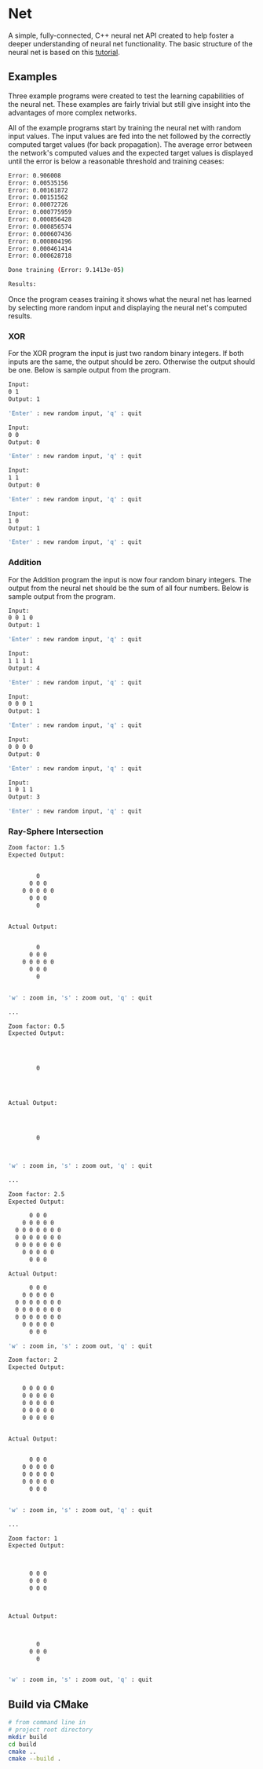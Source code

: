 Net
===

A simple, fully-connected, C++ neural net API created to help foster a deeper understanding of neural net functionality. The basic structure of the neural net is based on this [tutorial](https://vimeo.com/19569529).


Examples
--------

Three example programs were created to test the learning capabilities of the neural net. These examples are fairly trivial but still give insight into the advantages of more complex networks.

All of the example programs start by training the neural net with random input values. The input values are fed into the net followed by the correctly computed target values (for back propagation). The average error between the network's computed values and the expected target values is displayed until the error is below a reasonable threshold and training ceases:

```bash
Error: 0.906008
Error: 0.00535156
Error: 0.00161872
Error: 0.00151562
Error: 0.00072726
Error: 0.000775959
Error: 0.000856428
Error: 0.000856574
Error: 0.000607436
Error: 0.000804196
Error: 0.000461414
Error: 0.000628718

Done training (Error: 9.1413e-05)

Results:
```

Once the program ceases training it shows what the neural net has learned by selecting more random input and displaying the neural net's computed results.


### XOR

For the XOR program the input is just two random binary integers. If both inputs are the same, the output should be zero. Otherwise the output should be one. Below is sample output from the program.

```bash
Input:
0 1
Output: 1

'Enter' : new random input, 'q' : quit

Input:
0 0
Output: 0

'Enter' : new random input, 'q' : quit

Input:
1 1
Output: 0

'Enter' : new random input, 'q' : quit

Input:
1 0
Output: 1

'Enter' : new random input, 'q' : quit
```


### Addition

For the Addition program the input is now four random binary integers. The output from the neural net should be the sum of all four numbers. Below is sample output from the program.

```bash
Input:
0 0 1 0
Output: 1

'Enter' : new random input, 'q' : quit

Input:
1 1 1 1
Output: 4

'Enter' : new random input, 'q' : quit

Input:
0 0 0 1
Output: 1

'Enter' : new random input, 'q' : quit

Input:
0 0 0 0
Output: 0

'Enter' : new random input, 'q' : quit

Input:
1 0 1 1
Output: 3

'Enter' : new random input, 'q' : quit
```


### Ray-Sphere Intersection

```bash
Zoom factor: 1.5
Expected Output:


        0
      0 0 0
    0 0 0 0 0
      0 0 0
        0


Actual Output:


        0
      0 0 0
    0 0 0 0 0
      0 0 0
        0


'w' : zoom in, 's' : zoom out, 'q' : quit

...

Zoom factor: 0.5
Expected Output:




        0




Actual Output:




        0



'w' : zoom in, 's' : zoom out, 'q' : quit

...

Zoom factor: 2.5
Expected Output:

      0 0 0
    0 0 0 0 0
  0 0 0 0 0 0 0
  0 0 0 0 0 0 0
  0 0 0 0 0 0 0
    0 0 0 0 0
      0 0 0

Actual Output:

      0 0 0
    0 0 0 0 0
  0 0 0 0 0 0 0
  0 0 0 0 0 0 0
  0 0 0 0 0 0 0
    0 0 0 0 0
      0 0 0

'w' : zoom in, 's' : zoom out, 'q' : quit
```

```bash
Zoom factor: 2
Expected Output:


    0 0 0 0 0
    0 0 0 0 0
    0 0 0 0 0
    0 0 0 0 0
    0 0 0 0 0


Actual Output:


      0 0 0
    0 0 0 0 0
    0 0 0 0 0
    0 0 0 0 0
      0 0 0


'w' : zoom in, 's' : zoom out, 'q' : quit

...

Zoom factor: 1
Expected Output:



      0 0 0
      0 0 0
      0 0 0



Actual Output:



        0
      0 0 0
        0


'w' : zoom in, 's' : zoom out, 'q' : quit
```




Build via CMake
---------------

```bash
# from command line in
# project root directory
mkdir build
cd build
cmake ..
cmake --build .
```
